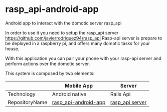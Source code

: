 # rasp_api-android-app

Android app to interact with the domotic server rasp_api

In order to use it you need to setup the rasp_api server https://github.com/javierrodriguez94/rasp_api
Rasp-api server is prepare to be deployed in a raspberry pi, and offers many domotic tasks for your house.

With this application you can pair your phone with your rasp-api server and perform actions over the domotic server.

This system is composed by two elements:

|               |      Mobile App        |       Server        |
|---------------|------------------------|---------------------|
|Technology     |     Android native     |      Rails Api      |
|RepositoryName |[rasp_api-android-app](https://github.com/javierrodriguez94/rasp_api-android-app) |[rasp_api server](https://github.com/javierrodriguez94/rasp_api) |
